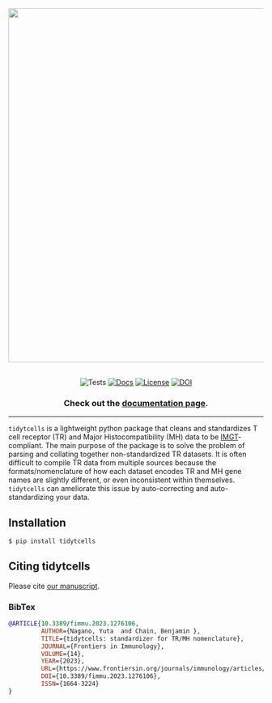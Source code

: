 <div align="center">

<img src="https://raw.githubusercontent.com/yutanagano/tidytcells/main/tidytcells.png" width=700>
<br><br>

![Tests](https://github.com/yutanagano/tidytcells/actions/workflows/tests.yaml/badge.svg)
[![Docs](https://readthedocs.org/projects/tidytcells/badge/?version=latest)](https://tidytcells.readthedocs.io)
[![License](https://img.shields.io/badge/license-MIT-blue)](https://github.com/yutanagano/tidytcells?tab=MIT-1-ov-file#readme)
[![DOI](https://img.shields.io/badge/DOI-10.3389/fimmu.2023.1276106-pink)](https://www.frontiersin.org/journals/immunology/articles/10.3389/fimmu.2023.1276106)

### Check out the [documentation page](https://tidytcells.readthedocs.io).

</div>

---

`tidytcells` is a lightweight python package that cleans and standardizes T cell receptor (TR) and Major Histocompatibility (MH) data to be [IMGT](https://www.imgt.org/)-compliant.
The main purpose of the package is to solve the problem of parsing and collating together non-standardized TR datasets.
It is often difficult to compile TR data from multiple sources because the formats/nomenclature of how each dataset encodes TR and MH gene names are slightly different, or even inconsistent within themselves.
`tidytcells` can ameliorate this issue by auto-correcting and auto-standardizing your data.

## Installation

```bash
$ pip install tidytcells
```

## Citing tidytcells

Please cite [our manuscript](https://www.frontiersin.org/journals/immunology/articles/10.3389/fimmu.2023.1276106).

### BibTex
```bibtex
@ARTICLE{10.3389/fimmu.2023.1276106,
         AUTHOR={Nagano, Yuta  and Chain, Benjamin },
         TITLE={tidytcells: standardizer for TR/MH nomenclature},
         JOURNAL={Frontiers in Immunology},
         VOLUME={14},
         YEAR={2023},
         URL={https://www.frontiersin.org/journals/immunology/articles/10.3389/fimmu.2023.1276106},
         DOI={10.3389/fimmu.2023.1276106},
         ISSN={1664-3224}
}
```
